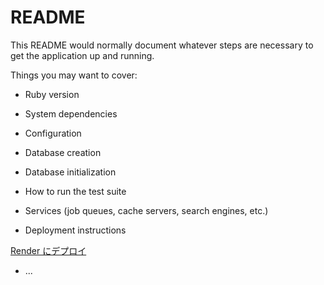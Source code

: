 # README

This README would normally document whatever steps are necessary to get the
application up and running.

Things you may want to cover:

- Ruby version

- System dependencies

- Configuration

- Database creation

- Database initialization

- How to run the test suite

- Services (job queues, cache servers, search engines, etc.)

- Deployment instructions

[Render にデプロイ](postgres://news_a0wc_user:m49WJaOQ5YB6HHUtb66mzIznsUpvSbtR@dpg-co4irhf79t8c73930aog-a.singapore-postgres.render.com/news_a0wc)

- ...
